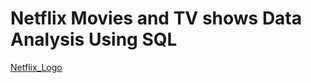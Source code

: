 # Netflix Movies and TV shows Data Analysis Using SQL 

[Netflix_Logo](https://github.com/riskuwahh/Netflix_SQL_Project/blob/main/Netflix_Logo_CMYK.png)
